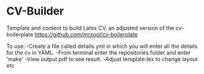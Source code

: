# CV-Builder
Template and content to build Latex CV, an adjusted version of the cv-boilerplate https://github.com/mrzool/cv-boilerplate

To use: 
  -Create a file called details.yml in which you will enter all the details for the cv in YAML.
  -From terminal enter the repositories folder and enter 'make'
  -View output.pdf to see result.
  -Adjust template.tex to change layout etc
